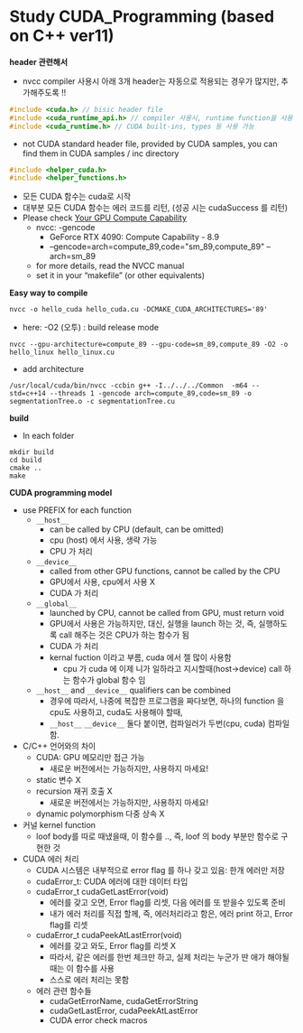 # Study CUDA_Programming (based on C++ ver11)

**header 관련해서**
- nvcc compiler 사용시 아래 3개 header는 자동으로 적용되는 경우가 많지만, 추가해주도록 !!
```c++
#include <cuda.h> // bisic header file
#include <cuda_runtime_api.h> // compiler 사용시, runtime function을 사용가능, API = application programming interface (함수 정의)
#include <cuda_runtime.h> // CUDA built-ins, types 등 사용 가능
```
- not CUDA standard header file, provided by CUDA samples,  you can find them in CUDA samples / inc directory
```c++
#include <helper_cuda.h>
#include <helper_functions.h>
```
- 모든 CUDA 함수는 cuda로 시작
- 대부분 모든 CUDA 함수는 에러 코드를 리턴, (성공 시는 cudaSuccess 를 리턴)
- Please check [Your GPU Compute Capability](https://developer.nvidia.com/cuda-gpus)
  - nvcc: -gencode 
    - GeForce RTX 4090: Compute Capability - 8.9
    - –gencode=arch=compute_89,code=\"sm_89,compute_89\"
      –arch=sm_89
  - for more details, read the NVCC manual
  - set it in your “makefile” (or other equivalents)


**Easy way to compile**
```shell
nvcc -o hello_cuda hello_cuda.cu -DCMAKE_CUDA_ARCHITECTURES='89'
```
- here: -O2 (오투) : build release mode
```shell
nvcc --gpu-architecture=compute_89 --gpu-code=sm_89,compute_89 -O2 -o hello_linux hello_linux.cu
```
- add architecture
```shell
/usr/local/cuda/bin/nvcc -ccbin g++ -I../../../Common  -m64 --std=c++14 --threads 1 -gencode arch=compute_89,code=sm_89 -o segmentationTree.o -c segmentationTree.cu
```

**build**
- In each folder
```shell
mkdir build
cd build
cmake ..
make
```

**CUDA programming model**
- use PREFIX for each function
  - `__host__`
    - can be called by CPU (default, can be omitted)
    - cpu (host) 에서 사용, 생략 가능
    - CPU 가 처리
  - `__device__`
    - called from other GPU functions, cannot be called by the CPU
    - GPU에서 사용, cpu에서 사용 X
    - CUDA 가 처리
  - `__global__`
    - launched by CPU, cannot be called from GPU, must return void
    - GPU에서 사용은 가능하지만, 대신, 실행을 launch 하는 것, 즉, 실행하도록 call 해주는 것은 CPU가 하는 함수가 됨
    - CUDA 가 처리
    - kernal fuction 이라고 부름, cuda 에서 젤 많이 사용함
      - cpu 가 cuda 에 이제 니가 일하라고 지시할때(host->device) call 하는 함수가 global 함수 임
  - `__host__` and `__device__` qualifiers can be combined
    - 경우에 따라서, 나중에 복잡한 프로그램을 짜다보면, 하나의 function 을 cpu도 사용하고, cuda도 사용해야 할때,
    - `__host__` `__device__` 둘다 붙이면, 컴파일러가 두번(cpu, cuda) 컴파일 함.
- C/C++ 언어와의 차이 
  - CUDA: GPU 메모리만 접근 가능
    - 새로운 버전에서는 가능하지만, 사용하지 마세요!
  - static 변수 X
  - recursion 재귀 호출 X
    - 새로운 버전에서는 가능하지만, 사용하지 마세요!
  - dynamic polymorphism 다중 상속 X
- 커널 kernel function
  - loof body를 따로 때냈을때, 이 함수를 .., 즉, loof 의 body 부분만 함수로 구현한 것
- CUDA 에러 처리
  - CUDA 시스템은 내부적으로 error flag 를 하나 갖고 있음: 한개 에러만 저장 
  - cudaError_t: CUDA 에러에 대한 데이터 타입  
  - cudaError_t cudaGetLastError(void)
    - 에러를 갖고 오면, Error flag를 리셋, 다음 에러를 또 받을수 있도록 준비
    - 내가 에러 처리를 직접 할께, 즉, 에러처리라고 함은, 에러 print 하고, Error flag를 리셋    
  - cudaError_t cudaPeekAtLastError(void)
    - 에러를 갖고 와도, Error flag를 리셋 X
    - 따라서, 같은 에러를 한번 체크만 하고, 실제 처리는 누군가 딴 애가 해야될 때는 이 함수를 사용
    - 스스로 에러 처리는 못함
  - 에러 관련 함수들
    - cudaGetErrorName, cudaGetErrorString
    - cudaGetLastError, cudaPeekAtLastError
    - CUDA error check macros
  


